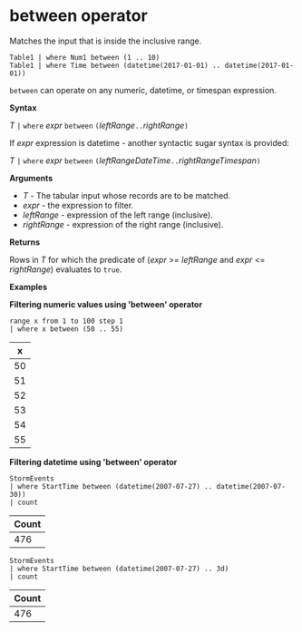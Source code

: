 # between operator

Matches the input that is inside the inclusive range.

<!--- csl --->
```
Table1 | where Num1 between (1 .. 10)
Table1 | where Time between (datetime(2017-01-01) .. datetime(2017-01-01))
```

`between` can operate on any numeric, datetime, or timespan expression.
 
**Syntax**

*T* `|` `where` *expr* `between` `(`*leftRange*` .. `*rightRange*`)`   
 
If *expr* expression is datetime - another syntactic sugar syntax is provided:

*T* `|` `where` *expr* `between` `(`*leftRangeDateTime*` .. `*rightRangeTimespan*`)`   

**Arguments**

* *T* - The tabular input whose records are to be matched.
* *expr* - the expression to filter.
* *leftRange* - expression of the left range (inclusive).
* *rightRange* - expression of the right range (inclusive).

**Returns**

Rows in *T* for which the predicate of (*expr* >= *leftRange* and *expr* <= *rightRange*) evaluates to `true`.

**Examples**  

**Filtering numeric values using 'between' operator**  

<!-- csl: https://help.kusto.windows.net:443/Samples -->
```
range x from 1 to 100 step 1
| where x between (50 .. 55)
```

|x|
|---|
|50|
|51|
|52|
|53|
|54|
|55|

**Filtering datetime using 'between' operator**  


<!-- csl: https://help.kusto.windows.net:443/Samples -->
```
StormEvents
| where StartTime between (datetime(2007-07-27) .. datetime(2007-07-30))
| count 
```

|Count|
|---|
|476|


<!-- csl: https://help.kusto.windows.net:443/Samples -->
```
StormEvents
| where StartTime between (datetime(2007-07-27) .. 3d)
| count 
```

|Count|
|---|
|476|
